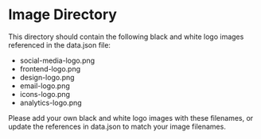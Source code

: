 
# Image Directory

This directory should contain the following black and white logo images referenced in the data.json file:

- social-media-logo.png
- frontend-logo.png
- design-logo.png
- email-logo.png
- icons-logo.png
- analytics-logo.png

Please add your own black and white logo images with these filenames, or update the references in data.json to match your image filenames.
